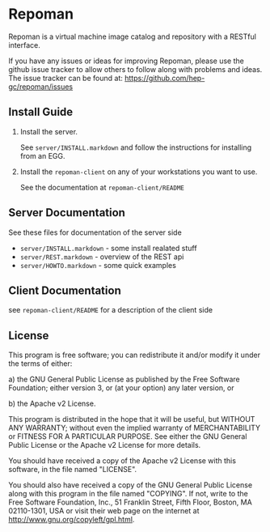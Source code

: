 # Repoman
Repoman is a virtual machine image catalog and repository with a RESTful interface.

If you have any issues or ideas for improving Repoman, please use the github issue
tracker to allow others to follow along with problems and ideas.
The issue tracker can be found at: https://github.com/hep-gc/repoman/issues

## Install Guide
1.  Install the server.

    See `server/INSTALL.markdown` and follow the instructions for installing from an EGG.
1.  Install the `repoman-client` on any of your workstations you want to use.

    See the documentation at `repoman-client/README`


## Server Documentation
See these files for documentation of the server side

* `server/INSTALL.markdown` - some install realated stuff
* `server/REST.markdown`    - overview of the REST api
* `server/HOWTO.markdown`   - some quick examples

## Client Documentation
see `repoman-client/README` for a description of the client side

## License

This program is free software; you can redistribute it and/or modify
it under the terms of either:

a) the GNU General Public License as published by the Free
Software Foundation; either version 3, or (at your option) any
later version, or

b) the Apache v2 License.

This program is distributed in the hope that it will be useful,
but WITHOUT ANY WARRANTY; without even the implied warranty of
MERCHANTABILITY or FITNESS FOR A PARTICULAR PURPOSE.  See either
the GNU General Public License or the Apache v2 License for more details.

You should have received a copy of the Apache v2 License with this
software, in the file named "LICENSE".

You should also have received a copy of the GNU General Public License
along with this program in the file named "COPYING". If not, write to the
Free Software Foundation, Inc., 51 Franklin Street, Fifth Floor,
Boston, MA 02110-1301, USA or visit their web page on the internet at
http://www.gnu.org/copyleft/gpl.html.

